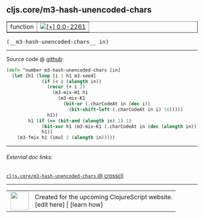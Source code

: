 ## cljs.core/m3-hash-unencoded-chars



 <table border="1">
<tr>
<td>function</td>
<td><a href="https://github.com/cljsinfo/cljs-api-docs/tree/0.0-2261"><img valign="middle" alt="[+] 0.0-2261" title="Added in 0.0-2261" src="https://img.shields.io/badge/+-0.0--2261-lightgrey.svg"></a> </td>
</tr>
</table>


 <samp>
(__m3-hash-unencoded-chars__ in)<br>
</samp>

---







Source code @ [github](https://github.com/clojure/clojurescript/blob/r2411/src/cljs/cljs/core.cljs#L474-L486):

```clj
(defn ^number m3-hash-unencoded-chars [in]
  (let [h1 (loop [i 1 h1 m3-seed]
             (if (< i (alength in))
               (recur (+ i 2)
                 (m3-mix-H1 h1
                   (m3-mix-K1
                     (bit-or (.charCodeAt in (dec i))
                       (bit-shift-left (.charCodeAt in i) 16)))))
               h1))
        h1 (if (== (bit-and (alength in) 1) 1)
             (bit-xor h1 (m3-mix-K1 (.charCodeAt in (dec (alength in)))))
             h1)]
    (m3-fmix h1 (imul 2 (alength in)))))
```

<!--
Repo - tag - source tree - lines:

 <pre>
clojurescript @ r2411
└── src
    └── cljs
        └── cljs
            └── <ins>[core.cljs:474-486](https://github.com/clojure/clojurescript/blob/r2411/src/cljs/cljs/core.cljs#L474-L486)</ins>
</pre>

-->

---



###### External doc links:

[`cljs.core/m3-hash-unencoded-chars` @ crossclj](http://crossclj.info/fun/cljs.core.cljs/m3-hash-unencoded-chars.html)<br>

---

 <table>
<tr><td>
<img valign="middle" align="right" width="48px" src="http://i.imgur.com/Hi20huC.png">
</td><td>
Created for the upcoming ClojureScript website.<br>
[edit here] | [learn how]
</td></tr></table>

[edit here]:https://github.com/cljsinfo/cljs-api-docs/blob/master/cljsdoc/cljs.core_m3-hash-unencoded-chars.cljsdoc
[learn how]:https://github.com/cljsinfo/cljs-api-docs/wiki/cljsdoc-files

<!--

This information was too distracting to show to readers, but I'll leave it
commented here since it is helpful to:

- pretty-print the data used to generate this document
- and show how to retrieve that data



The API data for this symbol:

```clj
{:return-type number,
 :ns "cljs.core",
 :name "m3-hash-unencoded-chars",
 :signature ["[in]"],
 :history [["+" "0.0-2261"]],
 :type "function",
 :full-name-encode "cljs.core_m3-hash-unencoded-chars",
 :source {:code "(defn ^number m3-hash-unencoded-chars [in]\n  (let [h1 (loop [i 1 h1 m3-seed]\n             (if (< i (alength in))\n               (recur (+ i 2)\n                 (m3-mix-H1 h1\n                   (m3-mix-K1\n                     (bit-or (.charCodeAt in (dec i))\n                       (bit-shift-left (.charCodeAt in i) 16)))))\n               h1))\n        h1 (if (== (bit-and (alength in) 1) 1)\n             (bit-xor h1 (m3-mix-K1 (.charCodeAt in (dec (alength in)))))\n             h1)]\n    (m3-fmix h1 (imul 2 (alength in)))))",
          :title "Source code",
          :repo "clojurescript",
          :tag "r2411",
          :filename "src/cljs/cljs/core.cljs",
          :lines [474 486]},
 :full-name "cljs.core/m3-hash-unencoded-chars"}

```

Retrieve the API data for this symbol:

```clj
;; from Clojure REPL
(require '[clojure.edn :as edn])
(-> (slurp "https://raw.githubusercontent.com/cljsinfo/cljs-api-docs/catalog/cljs-api.edn")
    (edn/read-string)
    (get-in [:symbols "cljs.core/m3-hash-unencoded-chars"]))
```

-->
